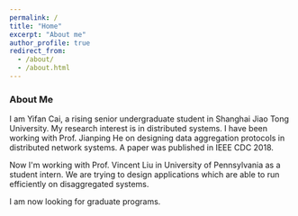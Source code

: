 ```yaml
---
permalink: /
title: "Home"
excerpt: "About me"
author_profile: true
redirect_from: 
  - /about/
  - /about.html
---
```


### About Me

I am Yifan Cai, a rising senior undergraduate student in Shanghai Jiao Tong University. My research interest is in distributed systems. I have been working with Prof. Jianping He on designing data aggregation protocols in distributed network systems. A paper was published in IEEE CDC 2018. 

Now I'm working with Prof. Vincent Liu in University of Pennsylvania as a student intern. We are trying to design applications which are able to run efficiently on disaggregated systems.

I am now looking for graduate programs. 